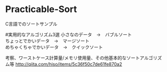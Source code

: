 # Practicable-Sort
C言語でのソートサンプル

#実用的なアルゴリズム3選
小さなのデータ　→　バブルソート  
ちょっとでかいデータ　→　マージソート  
めちゃくちゃでかいデータ　→　クイックソート  
  
  
考察、ワーストケース計算量/メモリ使用量、その他基本的なソートアルゴリズム等
http://qiita.com/hiso/items/5c36f50c7de61fe870a2

